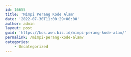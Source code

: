 ```yaml
---
id: 16655
title: 'Mimpi Perang Kode Alam'
date: '2022-07-30T11:00:29+00:00'
author: admin
layout: post
guid: 'https://bos.awn.biz.id/mimpi-perang-kode-alam/'
permalink: /mimpi-perang-kode-alam/
categories:
    - Uncategorized
---
```


